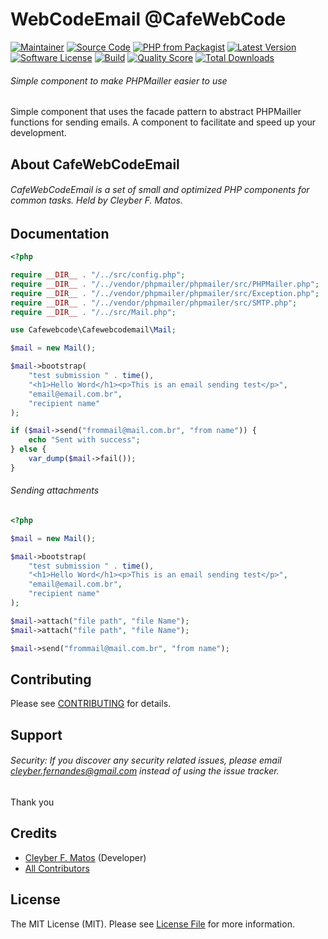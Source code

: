 # WebCodeEmail @CafeWebCode

[![Maintainer](http://img.shields.io/badge/maintainer-@cleyber2010-blue.svg?style=flat-square)](https://twitter.com/CleyberMatos)
[![Source Code](http://img.shields.io/badge/source-cleyber2010/cafewebcodemail-blue.svg?style=flat-square)](https://github.com/cleyber2010/cafewebcodemail)
[![PHP from Packagist](https://img.shields.io/packagist/php-v/cleyber2010/cafewebcodemail.svg?style=flat-square)](https://packagist.org/packages/cleyber2010/cafewebcodemail)
[![Latest Version](https://img.shields.io/github.com/cleyber2010/cafewebcodemail.svg?style=flat-square)](https://github.com/cleyber2010/cafewebcodemail/releases)
[![Software License](https://img.shields.io/badge/license-MIT-brightgreen.svg?style=flat-square)](LICENSE)
[![Build](https://img.shields.io/scrutinizer/build/g/cleyber2010/cafewebcodemail.svg?style=flat-square)](https://scrutinizer-ci.com/g/cleyber2010/cafewebcodemail)
[![Quality Score](https://img.shields.io/scrutinizer/g/cleyber2010/cafewebcodemail.svg?style=flat-square)](https://scrutinizer-ci.com/g/cleyber2010/cafewebcodemail)
[![Total Downloads](https://img.shields.io/packagist/dt/cleyber2010/cafewebcodemail.svg?style=flat-square)](https://packagist.org/packages/cleyber2010/cafewebcodemail)

###### Simple component to make PHPMailler easier to use

Simple component that uses the facade pattern to abstract PHPMailler functions for sending emails. A component to facilitate and speed up your development.

## About CafeWebCodeEmail

###### CafeWebCodeEmail is a set of small and optimized PHP components for common tasks. Held by Cleyber F. Matos.

## Documentation


```php
<?php

require __DIR__ . "/../src/config.php";
require __DIR__ . "/../vendor/phpmailer/phpmailer/src/PHPMailer.php";
require __DIR__ . "/../vendor/phpmailer/phpmailer/src/Exception.php";
require __DIR__ . "/../vendor/phpmailer/phpmailer/src/SMTP.php";
require __DIR__ . "/../src/Mail.php";

use Cafewebcode\Cafewebcodemail\Mail;

$mail = new Mail();

$mail->bootstrap(
    "test submission " . time(),
    "<h1>Hello Word</h1><p>This is an email sending test</p>",
    "email@email.com.br",
    "recipient name"
);

if ($mail->send("frommail@mail.com.br", "from name")) {
    echo "Sent with success";
} else {
    var_dump($mail->fail());
}

```

###### Sending attachments

```php
<?php

$mail = new Mail();

$mail->bootstrap(
    "test submission " . time(),
    "<h1>Hello Word</h1><p>This is an email sending test</p>",
    "email@email.com.br",
    "recipient name"
);

$mail->attach("file path", "file Name");
$mail->attach("file path", "file Name");

$mail->send("frommail@mail.com.br", "from name");

```


## Contributing

Please see [CONTRIBUTING](https://github.com/cleyber2010/cafewebcodemail/blob/master/CONTRIBUTING.md) for details.

## Support

###### Security: If you discover any security related issues, please email cleyber.fernandes@gmail.com instead of using the issue tracker.

Thank you

## Credits

- [Cleyber F. Matos](https://github.com/cleyber2010) (Developer)
- [All Contributors](https://github.com/cleyber2010/cafewebcodemail/contributors)

## License

The MIT License (MIT). Please see [License File](https://github.com/cleyber2010/cafewebcodemail/blob/master/LICENSE) for more
information.
